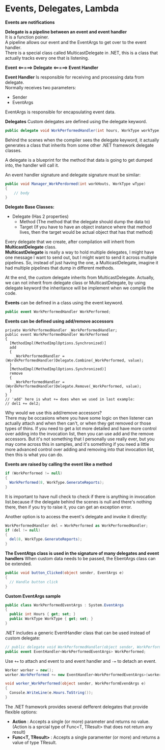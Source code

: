 # Events, Delegates, Lambda
**Events are notifications**

**Delegate is a pipeline between an event and event handler**  
It is a function poiner.  
A pipeline allows our event and the EventArgs to get over to the event handler.  
There is a special class called MulticastDelegate in .NET, this is a class that actually tracks every one that is listening.  

**Event <=====> Delegate <=====> Event Handler**

**Event Handler**
Is responsible for receiving and processing data from delegate.  
Normally receives two parameters:
- Sender
- EventArgs

EventArgs is responsible for encapsulating event data.  

**Delegates**
Custom delegates are defined using the delegate keyword.
```csharp
public delegate void WorkPerformedHandler(int hours, WorkType workType);
```
Behind the scenes when the compiler sees the delegate keyword, it actually generates a class that inherits from some other .NET framework delegate classes.  

A delegate is a blueprint for the method that data is going to get dumped into, the handler will call it.  

An event handler signature and delegate signature must be similar:  
```csharp
public void Manager_WorkPerdormed(int workHouts, WorkType wType)
{
    // body
}
```

**Delegate Base Classes:**
- Delegate (Has 2 properties)
  - Method (The method that the delegate should dump the data to)
  - Target (If you have to have an object instance where that method lives, then the target would be actual object that has that method)

Every delegate that we create, after compilation will inherit from **MulticastDelegate** class.  
**MulticastDelegate** is really a way to hold multiple delegates, I might have one message I want to send out, but I might want to send it across multiple pipelines. So, instead of just having the one, a MulticastDelegate, imagine it had multiple pipelines that dump in different methods.

At the end, the custom delegate inherits from MulticastDelegate. Actually, we can not inherit from delegate class or MulticastDelegate, by using delegate keyword the inheritance will be implement when we compile the code.  

**Events** can be defined in a class using the event keyword.
```csharp
public event WorkPerformedHandler WorkPerformed;
```

**Events can be defined using add/remove accessors**
```csharo
private WorkPerformedHandler _WorkPerformedHandler;
public event WorkPerformedHandler WorkPerformed
{
  [MethodImpl(MethodImplOptions.Synchronized)]
  add
  {
    _WorkPerformedHandler = (WordkPerformedHandler)Delegate.Combine(_WorkPerformed, value);
  }
  [MethodImpl(MethodImplOptions.Synchronized)]
  remove
  {
    _WorkPerformedHandler = (WordkPerformedHandler)Delegate.Remove(_WorkPerformed, value);
  }
}
// 'add' here is what += does when we used in last example:
// del1 += del2;
```
Why would we use this add/remove accessors?  
There may be occasions where you have some logic on then listener can actually attach and when then can't, or when they get removed or those types of thins. If you need to get a lot more detailed and have more control over adding into the invocation list, then you can use add and the remove accessors. But it's not something that I personally use really ever, but you may come across this in samples, and it's something if you need a little more advanced control over adding and removing into that invocation list, then this is what you can do.  

**Events are raised by calling the event like a method**
```csharp
if (WorkPerformed != null)
{
  WorkPerformed(8, WorkType.GenerateReports);
}
```

It is important to have null check to check if there is anything in invocation list.because if the delegate behind the scenes is null and there's nothing there, then if you try to raise it, you can get an exception error.  

Another option is to access the event's delegate and invoke it directly:  
```csharp
WorkPerformedHandler del = WorkPerformed as WorkPerformedHandler;
if (del != null)
{
  del(8, WorkType.GenerateReports);
}
```

**The EventAtgs class is used in the signature of many delegates and event handlers**
When custom data needs to be passed, the EbentArgs class can be extended.  
```csharp
public void button_Clicked(object sender, EventArgs e)
{
  // Handle button click
}
```
**Custom EventArgs sample**
```csharp
public class WorkPerformedEventArgs : System.EventArgs
{
  public int Hours { get; set; }
  public WorkType WorkType { get; set; }
}
```

.NET includes a generic EventHandler<T> class that can be used instead of custom delegate:
```csharp
// public delegate void WorkPerformedHandler(object sender, WorkPerformedEventArgs e);
public event EventHandler<WorkPerformedEventArgs> WorkPerformed;
```

Use `+=` to attach and event to and event handler and `-=` to detach an event.  

```csharp
Worker worker = new();
worker.WorkPerformed += new EventHandler<WorkPerformedEventArgs>(worker_WorkPerformed);

void worker_WorkPerformed(object sender, WorkPerformEvendArgs e)
{
  Console.WriteLine(e.Hours.ToString());
}
```

The .NET framework provides several defferent delegates that provide flexible options:  
- **Action<T>** : Accepts a single (or more) parameter and returns no value. (Action<T> is a sprcial type of Func<T, TResult> that does not return any result)
- **Func<T, TResult>** : Accepts a single paramenter (or more) and returns a value of type TResult.



